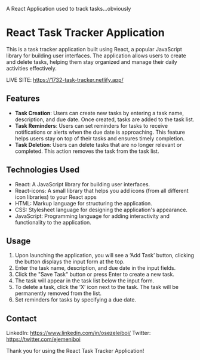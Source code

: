 A React Application used to track tasks...obviously 

# React Task Tracker Application

This is a task tracker application built using React, a popular JavaScript library for building user interfaces. The application allows users to create and delete tasks, helping them stay organized and manage their daily activities effectively.

LIVE SITE: https://1732-task-tracker.netlify.app/

## Features

- **Task Creation**: Users can create new tasks by entering a task name, description, and due date. Once created, tasks are added to the task list.
- **Task Reminders**: Users can set reminders for tasks to receive notifications or alerts when the due date is approaching. This feature helps users stay on top of their tasks and ensures timely completion.
- **Task Deletion**: Users can delete tasks that are no longer relevant or completed. This action removes the task from the task list.

## Technologies Used
- React: A JavaScript library for building user interfaces.
- React-icons: A small library that helps you add icons (from all different icon libraries) to your React apps
- HTML: Markup language for structuring the application.
- CSS: Stylesheet language for designing the application's appearance.
- JavaScript: Programming language for adding interactivity and functionality to the application.

## Usage
1. Upon launching the application, you will see a ‘Add Task’ button, clicking the button displays the input form at the top.
2. Enter the task name, description, and due date in the input fields.
3. Click the "Save Task" button or press Enter to create a new task.
4. The task will appear in the task list below the input form.
7. To delete a task, click the ‘X’ icon next to the task. The task will be permanently removed from the list.
9. Set reminders for tasks by specifying a due date. 

## Contact
LinkedIn: https://www.linkedin.com/in/osezeleiboi/
Twitter: https://twitter.com/ejemeniboi

Thank you for using the React Task Tracker Application!

